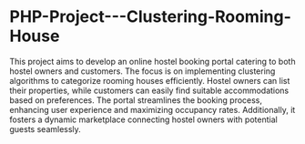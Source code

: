 # PHP-Project---Clustering-Rooming-House
This project aims to develop an online hostel booking portal catering to both hostel owners and customers. The focus is on implementing clustering algorithms to categorize rooming houses efficiently. Hostel owners can list their properties, while customers can easily find suitable accommodations based on preferences. The portal streamlines the booking process, enhancing user experience and maximizing occupancy rates. Additionally, it fosters a dynamic marketplace connecting hostel owners with potential guests seamlessly.
